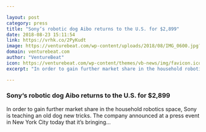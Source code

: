 ```yaml
---

layout: post
category: press
title: "Sony‘s robotic dog Aibo returns to the U.S. for $2,899"
date: 2018-08-23 15:11:54
link: https://vrhk.co/2PyKudt
image: https://venturebeat.com/wp-content/uploads/2018/08/IMG_0600.jpg?fit=1194%2C813&strip=all
domain: venturebeat.com
author: "VentureBeat"
icon: https://venturebeat.com/wp-content/themes/vb-news/img/favicon.ico
excerpt: "In order to gain further market share in the household robotics space, Sony is teaching an old dog new tricks. The company announced at a press event in New York City today that it’s bringing…"

---
```


### Sony‘s robotic dog Aibo returns to the U.S. for $2,899

In order to gain further market share in the household robotics space, Sony is teaching an old dog new tricks. The company announced at a press event in New York City today that it’s bringing…